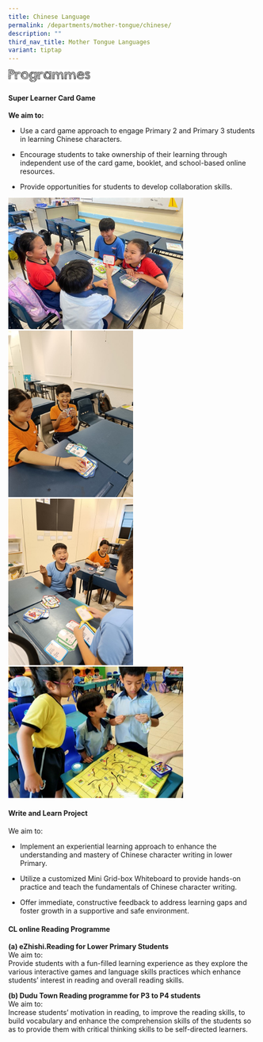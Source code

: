 ```yaml
---
title: Chinese Language
permalink: /departments/mother-tongue/chinese/
description: ""
third_nav_title: Mother Tongue Languages
variant: tiptap
---
```

<div class="isomer-image-wrapper">
<img style="width:33%" height="auto" width="100%" src="/images/programmes.png">
</div>
<h4>Super Learner Card Game</h4>
<p><strong>We aim to:</strong>
</p>
<ul>
<li>
<p>Use a card game approach to engage Primary 2 and Primary 3 students in
learning Chinese characters.</p>
</li>
<li>
<p>Encourage students to take ownership of their learning through independent
use of the card game, booklet, and school-based online resources.</p>
</li>
<li>
<p>Provide opportunities for students to develop collaboration skills.</p>
</li>
</ul>
<p></p>
<div class="isomer-image-wrapper">
<img style="width: 70%;" height="auto" width="100%" alt="" src="/images/Department/CL1.jpg">
</div>
<div class="isomer-image-wrapper">
<img style="width: 50%;" height="auto" width="100%" alt="" src="/images/Department/CL3.jpg">
</div>
<div class="isomer-image-wrapper">
<img style="width: 50%;" height="auto" width="100%" alt="" src="/images/Department/CL4.jpg">
</div>
<div class="isomer-image-wrapper">
<img style="width: 70%;" height="auto" width="100%" alt="" src="/images/Department/CL5.jpg">
</div>
<h4>Write and Learn Project</h4>
<p>We aim to:</p>
<ul>
<li>
<p>Implement an experiential learning approach to enhance the understanding
and mastery of Chinese character writing in lower Primary.</p>
</li>
<li>
<p>Utilize a customized Mini Grid-box Whiteboard to provide hands-on practice
and teach the fundamentals of Chinese character writing.</p>
</li>
<li>
<p>Offer immediate, constructive feedback to address learning gaps and foster
growth in a supportive and safe environment.</p>
</li>
</ul>
<h4>CL online Reading Programme</h4>
<p><strong>(a) eZhishi.Reading for Lower Primary Students<br></strong> We
aim to:
<br>Provide students with a fun-filled learning experience as they explore
the various interactive games and language skills practices which enhance
students’ interest in reading and overall reading skills.</p>
<p><strong>(b) Dudu Town Reading programme for P3 to P4 students<br></strong> We
aim to:
<br>Increase students’ motivation in reading, to improve the reading skills,
to build vocabulary and enhance the comprehension skills of the students
so as to provide them with critical thinking skills to be self-directed
learners.</p>
<p>
<br>
</p>
<p></p>